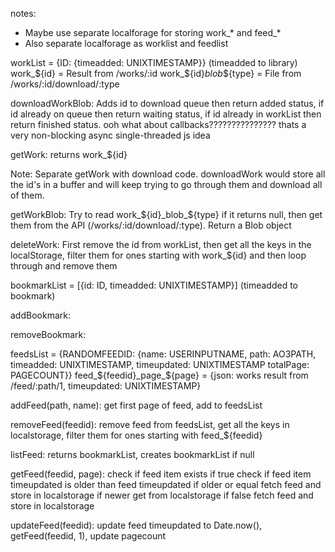 notes:
- Maybe use separate localforage for storing work_* and feed_*
- Also separate localforage as worklist and feedlist

workList                = {ID: {timeadded: UNIXTIMESTAMP}} (timeadded to library)
work_${id}              = Result from /works/:id
work_${id}_blob_${type} = File from /works/:id/download/:type

downloadWorkBlob:
Adds id to download queue then return added status, if id already on queue then return waiting status, if id already in workList then return finished status. ooh what about callbacks??????????????? thats a very non-blocking async single-threaded js idea

getWork:
returns work_${id}

Note: Separate getWork with download code. downloadWork would store all the id's in a buffer and will keep trying to go through them and download all of them.

getWorkBlob:
Try to read work_${id}_blob_${type} if it returns null, then get them from the API (/works/:id/download/:type). Return a Blob object

deleteWork:
First remove the id from workList, then get all the keys in the localStorage, filter them for ones starting with work_${id} and then loop through and remove them





bookmarkList = [{id: ID, timeadded: UNIXTIMESTAMP}] (timeadded to bookmark)

addBookmark:

removeBookmark:


feedsList = {RANDOMFEEDID: {name: USERINPUTNAME, path: AO3PATH, timeadded: UNIXTIMESTAMP, timeupdated: UNIXTIMESTAMP totalPage: PAGECOUNT}}
feed_${feedid}_page_${page} = {json: works result from /feed/:path/1, timeupdated: UNIXTIMESTAMP}

addFeed(path, name):
get first page of feed, add to feedsList

removeFeed(feedid):
remove feed from feedsList, get all the keys in localstorage, filter them for ones starting with feed_${feedid}

listFeed:
returns bookmarkList, creates bookmarkList if null

getFeed(feedid, page):
check if feed item exists
if true
    check if feed item timeupdated is older than feed timeupdated
    if older or equal
        fetch feed and store in localstorage
    if newer
        get from localstorage
if false
    fetch feed and store in localstorage 

updateFeed(feedid):
update feed timeupdated to Date.now(), getFeed(feedid, 1), update pagecount









